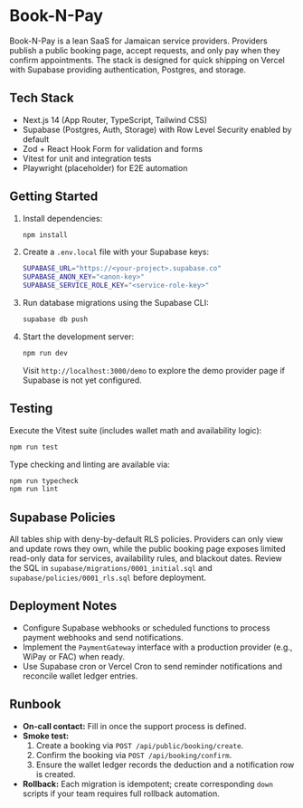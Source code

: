 # Book-N-Pay

Book-N-Pay is a lean SaaS for Jamaican service providers. Providers publish a public booking page, accept requests, and only pay when they confirm appointments. The stack is designed for quick shipping on Vercel with Supabase providing authentication, Postgres, and storage.

## Tech Stack

- Next.js 14 (App Router, TypeScript, Tailwind CSS)
- Supabase (Postgres, Auth, Storage) with Row Level Security enabled by default
- Zod + React Hook Form for validation and forms
- Vitest for unit and integration tests
- Playwright (placeholder) for E2E automation

## Getting Started

1. Install dependencies:

   ```bash
   npm install
   ```

2. Create a `.env.local` file with your Supabase keys:

   ```bash
   SUPABASE_URL="https://<your-project>.supabase.co"
   SUPABASE_ANON_KEY="<anon-key>"
   SUPABASE_SERVICE_ROLE_KEY="<service-role-key>"
   ```

3. Run database migrations using the Supabase CLI:

   ```bash
   supabase db push
   ```

4. Start the development server:

   ```bash
   npm run dev
   ```

   Visit `http://localhost:3000/demo` to explore the demo provider page if Supabase is not yet configured.

## Testing

Execute the Vitest suite (includes wallet math and availability logic):

```bash
npm run test
```

Type checking and linting are available via:

```bash
npm run typecheck
npm run lint
```

## Supabase Policies

All tables ship with deny-by-default RLS policies. Providers can only view and update rows they own, while the public booking page exposes limited read-only data for services, availability rules, and blackout dates. Review the SQL in `supabase/migrations/0001_initial.sql` and `supabase/policies/0001_rls.sql` before deployment.

## Deployment Notes

- Configure Supabase webhooks or scheduled functions to process payment webhooks and send notifications.
- Implement the `PaymentGateway` interface with a production provider (e.g., WiPay or FAC) when ready.
- Use Supabase cron or Vercel Cron to send reminder notifications and reconcile wallet ledger entries.

## Runbook

- **On-call contact:** Fill in once the support process is defined.
- **Smoke test:**
  1. Create a booking via `POST /api/public/booking/create`.
  2. Confirm the booking via `POST /api/booking/confirm`.
  3. Ensure the wallet ledger records the deduction and a notification row is created.
- **Rollback:** Each migration is idempotent; create corresponding `down` scripts if your team requires full rollback automation.

